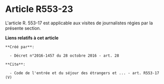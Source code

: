 # Article R553-23

L'article R. 553-17 est applicable aux visites de journalistes régies par la présente section.

**Liens relatifs à cet article**

	**Créé par**:

	  - Décret n°2016-1457 du 28 octobre 2016 - art. 28

	**Cite**:

	  - Code de l'entrée et du séjour des étrangers et ... - art. R553-17 (V)
